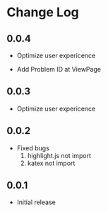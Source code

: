 # Change Log

## 0.0.4

- Optimize user expericence

- Add Problem ID at ViewPage

## 0.0.3

- Optimize user expericence

## 0.0.2

- Fixed bugs
    1. highlight.js not import
    2. katex not import

## 0.0.1

- Initial release
